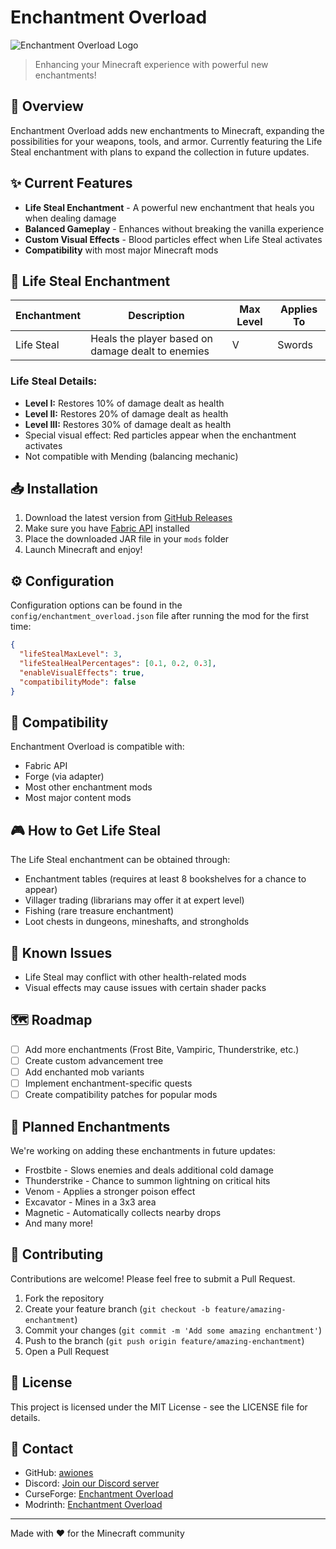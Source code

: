# Enchantment Overload

![Enchantment Overload Logo](https://via.placeholder.com/800x200?text=Enchantment+Overload)

> Enhancing your Minecraft experience with powerful new enchantments!

## 📖 Overview

Enchantment Overload adds new enchantments to Minecraft, expanding the possibilities for your weapons, tools, and armor. Currently featuring the Life Steal enchantment with plans to expand the collection in future updates.

## ✨ Current Features

- **Life Steal Enchantment** - A powerful new enchantment that heals you when dealing damage
- **Balanced Gameplay** - Enhances without breaking the vanilla experience
- **Custom Visual Effects** - Blood particles effect when Life Steal activates
- **Compatibility** with most major Minecraft mods

## 🔮 Life Steal Enchantment

| Enchantment | Description | Max Level | Applies To |
|-------------|-------------|-----------|------------|
| Life Steal | Heals the player based on damage dealt to enemies | V | Swords |

### Life Steal Details:
- **Level I:** Restores 10% of damage dealt as health
- **Level II:** Restores 20% of damage dealt as health
- **Level III:** Restores 30% of damage dealt as health
- Special visual effect: Red particles appear when the enchantment activates
- Not compatible with Mending (balancing mechanic)

## 📥 Installation

1. Download the latest version from [GitHub Releases](https://github.com/awiones/Enchantment-Overload/releases)
2. Make sure you have [Fabric API](https://www.curseforge.com/minecraft/mc-mods/fabric-api) installed
3. Place the downloaded JAR file in your `mods` folder
4. Launch Minecraft and enjoy!

## ⚙️ Configuration

Configuration options can be found in the `config/enchantment_overload.json` file after running the mod for the first time:

```json
{
  "lifeStealMaxLevel": 3,
  "lifeStealHealPercentages": [0.1, 0.2, 0.3],
  "enableVisualEffects": true,
  "compatibilityMode": false
}
```

## 🔄 Compatibility

Enchantment Overload is compatible with:
- Fabric API
- Forge (via adapter)
- Most other enchantment mods
- Most major content mods

## 🎮 How to Get Life Steal

The Life Steal enchantment can be obtained through:
- Enchantment tables (requires at least 8 bookshelves for a chance to appear)
- Villager trading (librarians may offer it at expert level)
- Fishing (rare treasure enchantment)
- Loot chests in dungeons, mineshafts, and strongholds

## 🐛 Known Issues

- Life Steal may conflict with other health-related mods
- Visual effects may cause issues with certain shader packs

## 🗺️ Roadmap

- [ ] Add more enchantments (Frost Bite, Vampiric, Thunderstrike, etc.)
- [ ] Create custom advancement tree
- [ ] Add enchanted mob variants
- [ ] Implement enchantment-specific quests
- [ ] Create compatibility patches for popular mods

## 💎 Planned Enchantments

We're working on adding these enchantments in future updates:
- Frostbite - Slows enemies and deals additional cold damage
- Thunderstrike - Chance to summon lightning on critical hits
- Venom - Applies a stronger poison effect
- Excavator - Mines in a 3x3 area
- Magnetic - Automatically collects nearby drops
- And many more!

## 🤝 Contributing

Contributions are welcome! Please feel free to submit a Pull Request.

1. Fork the repository
2. Create your feature branch (`git checkout -b feature/amazing-enchantment`)
3. Commit your changes (`git commit -m 'Add some amazing enchantment'`)
4. Push to the branch (`git push origin feature/amazing-enchantment`)
5. Open a Pull Request

## 📜 License

This project is licensed under the MIT License - see the LICENSE file for details.

## 💬 Contact

- GitHub: [awiones](https://github.com/awiones)
- Discord: [Join our Discord server](https://discord.gg/enchantmentoverload)
- CurseForge: [Enchantment Overload](https://www.curseforge.com/minecraft/mc-mods/enchantment-overload)
- Modrinth: [Enchantment Overload](https://modrinth.com/mod/enchantment-overload)

---

Made with ❤️ for the Minecraft community

